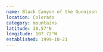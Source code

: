```yaml
---
name: Black Canyon of the Gunnison
location: Colorado
category: mountains
latitude: 38.57°N
longitude: 107.72°W
established: 1999-10-21
---
```

